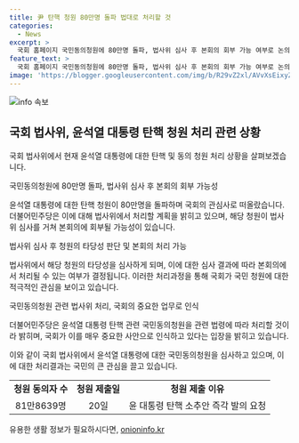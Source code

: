 ```yaml
---
title: 尹 탄핵 청원 80만명 돌파 법대로 처리할 것
categories:
  - News
excerpt: >
  국회 홈페이지 국민동의청원에 80만명 돌파, 법사위 심사 후 본회의 회부 가능 여부로 논의. 윤석열 대통령 탄핵소추 청원에 대한 관련 법령에 따라 처리 예정. 법제사법위원회 소위에서 타당성 심사 후 본회의에 회부되면 정부에 이송돼 처리될 예정. N번방 방지법처럼 국민동의청원이 법안화된 사례도 있음. 더불어민주당은 국민동의청원에 법령에 따라 중요하게 다룰 것을 밝힘.
feature_text: >
  국회 홈페이지 국민동의청원에 80만명 돌파, 법사위 심사 후 본회의 회부 가능 여부로 논의. 윤석열 대통령 탄핵소추 청원에 대한 관련 법령에 따라 처리 예정. 법제사법위원회 소위에서 타당성 심사 후 본회의에 회부되면 정부에 이송돼 처리될 예정. N번방 방지법처럼 국민동의청원이 법안화된 사례도 있음. 더불어민주당은 국민동의청원에 법령에 따라 중요하게 다룰 것을 밝힘.
image: 'https://blogger.googleusercontent.com/img/b/R29vZ2xl/AVvXsEixyZcFfHzMRdzZMjFBmAUKJYCLCGyLL1o632UiGVXcaFdKo_bkvkuCioo0uUKlGfBVcT3P84aROyZIXSBEx3Aw5nCQ3pTgDom1WDC4m8eifvWiAmWEEVb4x6G_l8C0QH225ldMjyaFvpxGEBGNO37VmDTDMHGhJPq73UglMfDca1-0aw/s1600/blogspot.png'
---
```


<p><img src="https://blogger.googleusercontent.com/img/b/R29vZ2xl/AVvXsEixyZcFfHzMRdzZMjFBmAUKJYCLCGyLL1o632UiGVXcaFdKo_bkvkuCioo0uUKlGfBVcT3P84aROyZIXSBEx3Aw5nCQ3pTgDom1WDC4m8eifvWiAmWEEVb4x6G_l8C0QH225ldMjyaFvpxGEBGNO37VmDTDMHGhJPq73UglMfDca1-0aw/s1600/blogspot.png" alt="info 속보" /></p>

<h2 data-ke-size="size26">국회 법사위, 윤석열 대통령 탄핵 청원 처리 관련 상황</h2>

<p>국회 법사위에서 현재 윤석열 대통령에 대한 탄핵 및 동의 청원 처리 상황을 살펴보겠습니다.</p>

<p data-ke-size="size16">국민동의청원에 80만명 돌파, 법사위 심사 후 본회의 회부 가능성</p>

<p>윤석열 대통령에 대한 탄핵 청원이 80만명을 돌파하며 국회의 관심사로 떠올랐습니다. 더불어민주당은 이에 대해 법사위에서 처리할 계획을 밝히고 있으며, 해당 청원이 법사위 심사를 거쳐 본회의에 회부될 가능성이 있습니다.</p>

<p data-ke-size="size16">법사위 심사 후 청원의 타당성 판단 및 본회의 처리 가능</p>

<p>법사위에서 해당 청원의 타당성을 심사하게 되며, 이에 대한 심사 결과에 따라 본회의에서 처리될 수 있는 여부가 결정됩니다. 이러한 처리과정을 통해 국회가 국민 청원에 대한 적극적인 관심을 보이고 있습니다.</p>

<p data-ke-size="size16">국민동의청원 관련 법사위 처리, 국회의 중요한 업무로 인식</p>

<p>더불어민주당은 윤석열 대통령 탄핵 관련 국민동의청원을 관련 법령에 따라 처리할 것이라 밝히며, 국회가 이를 매우 중요한 사안으로 인식하고 있다는 입장을 밝히고 있습니다.</p>

<p>이와 같이 국회 법사위에서 윤석열 대통령에 대한 국민동의청원을 심사하고 있으며, 이에 대한 처리결과는 국민의 큰 관심을 끌고 있습니다.</p>

<table>
  <tr>
    <td style="text-align: center; height: 17px;"><b>청원 동의자 수</b></td>
    <td style="text-align: center; height: 17px;"><b>청원 제출일</b></td>
    <td style="text-align: center; height: 17px;"><b>청원 제출 이유</b></td>
  </tr>
  <tr>
    <td style="text-align: center; height: 17px;">81만8639명</td>
    <td style="text-align: center; height: 17px;">20일</td>
    <td style="text-align: center; height: 17px;">윤 대통령 탄핵 소추안 즉각 발의 요청</td>
  </tr>
</table>

<p data-ke-size="size16"></p>
유용한 생활 정보가 필요하시다면, <a href="https://onioninfo.kr" rel="dofollow">onioninfo.kr</a>


